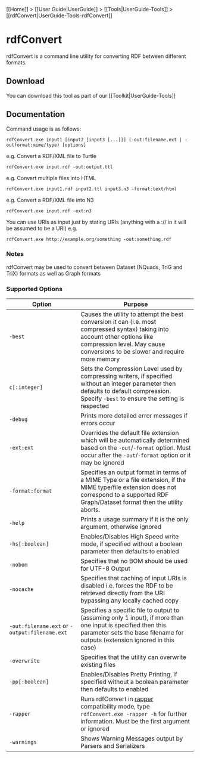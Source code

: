 [[Home]] > [[User Guide|UserGuide]] > [[Tools|UserGuide-Tools]] > [[rdfConvert|UserGuide-Tools-rdfConvert]]

# rdfConvert 

rdfConvert is a command line utility for converting RDF between different formats.

## Download 

You can download this tool as part of our [[Toolkit|UserGuide-Tools]]

## Documentation 

Command usage is as follows:

```
rdfConvert.exe input1 [input2 [input3 [...]]] (-out:filename.ext | -outformat:mime/type) [options]
```

e.g. Convert a RDF/XML file to Turtle

```
rdfConvert.exe input.rdf -out:output.ttl
```

e.g. Convert multiple files into HTML

```
rdfConvert.exe input1.rdf input2.ttl input3.n3 -format:text/html
```

e.g. Convert a RDF/XML file into N3

```
rdfConvert.exe input.rdf -ext:n3
```

You can use URIs as input just by stating URIs (anything with a :// in it will be assumed to be a URI) e.g. 

```
rdfConvert.exe http://example.org/something -out:something.rdf
```

### Notes 

rdfConvert may be used to convert between Dataset (NQuads, TriG and TriX) formats as well as Graph formats

### Supported Options 

|  Option |  Purpose
|---------|------------
| `-best` | Causes the utility to attempt the best conversion it can (i.e. most compressed syntax) taking into account other options like compression level. May cause conversions to be slower and require more memory |
| `c[:integer]` | Sets the Compression Level used by compressing writers, if specified without an integer parameter then defaults to default compression. Specify `-best` to ensure the setting is respected |
| `-debug` | Prints more detailed error messages if errors occur |
| `-ext:ext` | Overrides the default file extension which will be automatically determined based on the `-out`/`-format` option. Must occur after the `-out`/`-format` option or it may be ignored
| `-format:format` | Specifies an output format in terms of a MIME Type or a file extension, if the MIME type/file extension does not correspond to a supported RDF Graph/Dataset format then the utility aborts. |
| `-help` | Prints a usage summary if it is the only argument, otherwise ignored |
| `-hs[:boolean]` | Enables/Disables High Speed write mode, if specified without a boolean parameter then defaults to enabled |
| `-nobom` | Specifies that no BOM should be used for UTF-8 Output |
| `-nocache` | Specifies that caching of input URIs is disabled i.e. forces the RDF to be retrieved directly from the URI bypassing any locally cached copy |
| `-out:filename.ext` or `-output:filename.ext` | Specifies a specific file to output to (assuming only 1 input), if more than one input is specified then this parameter sets the base filename for outputs (extension ignored in this case) |
| `-overwrite` | Specifies that the utility can overwrite existing files |
| `-pp[:boolean]` | Enables/Disables Pretty Printing, if specified without a boolean parameter then defaults to enabled |
| `-rapper` | Runs rdfConvert in [rapper](http://librdf.org/raptor/rapper.html) compatibility mode, type `rdfConvert.exe -rapper -h` for further information. Must be the first argument or ignored |
| `-warnings` | Shows Warning Messages output by Parsers and Serializers |